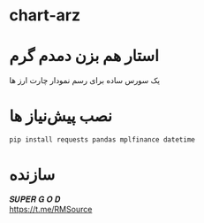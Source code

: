 # chart-arz
# استار هم بزن دمدم گرم

<p>یک سورس ساده برای رسم نمودار چارت ارز ها</p>

# نصب پیش‌نیاز ها

<code>pip install requests pandas mplfinance datetime</code>

# سازنده 
𝑺𝑼𝑷𝑬𝑹‌ 𝑮 𝑶 𝑫
<br>
<a>https://t.me/RMSource</a>
